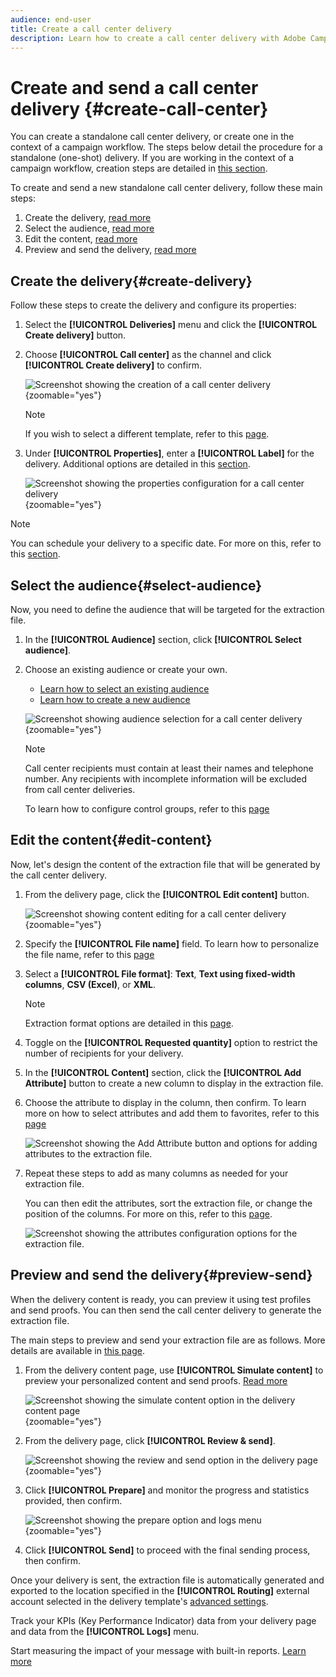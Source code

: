```yaml
---
audience: end-user
title: Create a call center delivery
description: Learn how to create a call center delivery with Adobe Campaign Web
---
```

# Create and send a call center delivery {#create-call-center}

You can create a standalone call center delivery, or create one in the context of a campaign workflow. The steps below detail the procedure for a standalone (one-shot) delivery. If you are working in the context of a campaign workflow, creation steps are detailed in [this section](../workflows/activities/channels.md#create-a-delivery-in-a-campaign-workflow).

To create and send a new standalone call center delivery, follow these main steps:

1. Create the delivery, [read more](#create-delivery)
1. Select the audience, [read more](#select-audience)
1. Edit the content, [read more](#edit-content)
1. Preview and send the delivery, [read more](#preview-send)

## Create the delivery{#create-delivery}

Follow these steps to create the delivery and configure its properties:

1. Select the **[!UICONTROL Deliveries]** menu and click the **[!UICONTROL Create delivery]** button.

1. Choose **[!UICONTROL Call center]** as the channel and click **[!UICONTROL Create delivery]** to confirm.

    ![Screenshot showing the creation of a call center delivery](assets/cc-create.png){zoomable="yes"}

    >[!NOTE]
    >
    >If you wish to select a different template, refer to this [page](../msg/delivery-template.md).

1. Under **[!UICONTROL Properties]**, enter a **[!UICONTROL Label]** for the delivery. Additional options are detailed in this [section](../email/create-email.md#create-email).

    ![Screenshot showing the properties configuration for a call center delivery](assets/cc-properties.png){zoomable="yes"}

>[!NOTE]
>
>You can schedule your delivery to a specific date. For more on this, refer to this [section](../msg/gs-deliveries.md#gs-schedule).

## Select the audience{#select-audience}

Now, you need to define the audience that will be targeted for the extraction file.

1. In the **[!UICONTROL Audience]** section, click **[!UICONTROL Select audience]**.

1. Choose an existing audience or create your own.

    * [Learn how to select an existing audience](../audience/add-audience.md)
    * [Learn how to create a new audience](../audience/one-time-audience.md)

    ![Screenshot showing audience selection for a call center delivery](assets/cc-audience.png){zoomable="yes"}

    >[!NOTE]
    >
    >Call center recipients must contain at least their names and telephone number. Any recipients with incomplete information will be excluded from call center deliveries.
    >
    >To learn how to configure control groups, refer to this [page](../audience/control-group.md)

## Edit the content{#edit-content}

Now, let's design the content of the extraction file that will be generated by the call center delivery. 

1. From the delivery page, click the **[!UICONTROL Edit content]** button.

    ![Screenshot showing content editing for a call center delivery](assets/cc-content.png){zoomable="yes"}

1. Specify the **[!UICONTROL File name]** field. To learn how to personalize the file name, refer to this [page](../personalization/personalize.md)

1. Select a **[!UICONTROL File format]**: **Text**, **Text using fixed-width columns**, **CSV (Excel)**, or **XML**.

    >[!NOTE]
    >
    >Extraction format options are detailed in this [page](../direct-mail/content-direct-mail.md).

1. Toggle on the **[!UICONTROL Requested quantity]** option to restrict the number of recipients for your delivery.

1. In the **[!UICONTROL Content]** section, click the **[!UICONTROL Add Attribute]** button to create a new column to display in the extraction file.

1. Choose the attribute to display in the column, then confirm. To learn more on how to select attributes and add them to favorites, refer to this [page](../get-started/attributes.md)

    ![Screenshot showing the Add Attribute button and options for adding attributes to the extraction file.](assets/cc-add-attribute.png)

1. Repeat these steps to add as many columns as needed for your extraction file.

    You can then edit the attributes, sort the extraction file, or change the position of the columns. For more on this, refer to this [page](../direct-mail/content-direct-mail.md#content).

    ![Screenshot showing the attributes configuration options for the extraction file.](assets/cc-content-attributes.png)

## Preview and send the delivery{#preview-send}

When the delivery content is ready, you can preview it using test profiles and send proofs. You can then send the call center delivery to generate the extraction file.

The main steps to preview and send your extraction file are as follows. More details are available in [this page](./direct-mail/send-direct-mail.md).

1. From the delivery content page, use **[!UICONTROL Simulate content]** to preview your personalized content and send proofs. [Read more](./direct-mail/send-direct-mail.md#preview-dm)

    ![Screenshot showing the simulate content option in the delivery content page](assets/cc-simulate.png){zoomable="yes"}

1. From the delivery page, click **[!UICONTROL Review & send]**.

    ![Screenshot showing the review and send option in the delivery page](assets/cc-review-send.png){zoomable="yes"}

1. Click **[!UICONTROL Prepare]** and monitor the progress and statistics provided, then confirm.

    ![Screenshot showing the prepare option and logs menu](assets/cc-prepare.png){zoomable="yes"}

1. Click **[!UICONTROL Send]** to proceed with the final sending process, then confirm.

Once your delivery is sent, the extraction file is automatically generated and exported to the location specified in the **[!UICONTROL Routing]** external account selected in the delivery template's [advanced settings](../advanced-settings/delivery-settings.md).

Track your KPIs (Key Performance Indicator) data from your delivery page and data from the **[!UICONTROL Logs]** menu.

Start measuring the impact of your message with built-in reports. [Learn more](../reporting/direct-mail.md)


